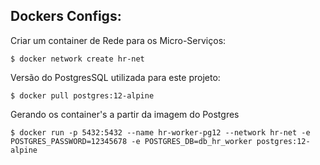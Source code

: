 ## Dockers Configs:

Criar um container de Rede para os Micro-Serviços:
```
$ docker network create hr-net
```

Versão do PostgresSQL utilizada para este projeto:

```
$ docker pull postgres:12-alpine
```

Gerando os container's a partir da imagem do Postgres

```
$ docker run -p 5432:5432 --name hr-worker-pg12 --network hr-net -e POSTGRES_PASSWORD=12345678 -e POSTGRES_DB=db_hr_worker postgres:12-alpine
``` 